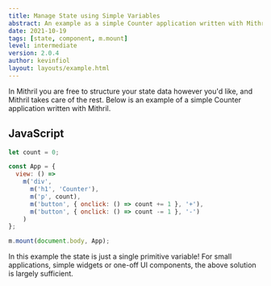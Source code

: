 ```yaml
---
title: Manage State using Simple Variables
abstract: An example as a simple Counter application written with Mithril.
date: 2021-10-19
tags: [state, component, m.mount]
level: intermediate
version: 2.0.4
author: kevinfiol
layout: layouts/example.html
---
```


In Mithril you are free to structure your state data however you'd like, and Mithril takes care of the rest.
Below is an example of a simple Counter application written with Mithril.

## JavaScript

~~~js
let count = 0;

const App = {
  view: () =>
    m('div',
      m('h1', 'Counter'),
      m('p', count),
      m('button', { onclick: () => count += 1 }, '+'),
      m('button', { onclick: () => count -= 1 }, '-')
    )
};

m.mount(document.body, App);
~~~

In this example the state is just a single primitive variable!
For small applications, simple widgets or one-off UI components, the above solution is largely sufficient.

